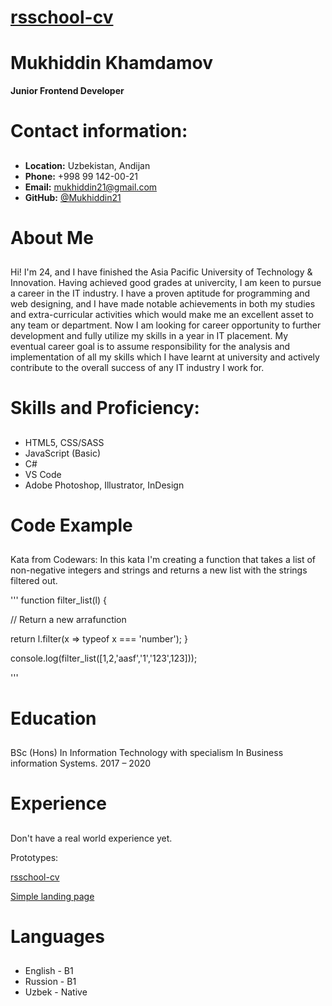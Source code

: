 
# [rsschool-cv](https://hexlet.io) <h2>

# **Mukhiddin Khamdamov**
**Junior Frontend Developer** <h1>

# Contact information:<h2>

- **Location:** Uzbekistan, Andijan
- **Phone:** +998 99 142-00-21
- **Email:** mukhiddin21@gmail.com
- **GitHub:** [@Mukhiddin21](https://github.com/Mukhiddin21/rsschool-cv/tree/gh-pages)

# About Me<h2>

 Hi! I'm 24, and I have finished the Asia Pacific University of Technology & Innovation. Having 
achieved good grades at univercity, I am keen to pursue a career in the IT industry. I have a 
proven aptitude for programming and web designing, and I have made notable achievements in 
both my studies and extra-curricular activities which would make me an excellent asset to any team 
or department. Now I am looking for career opportunity to further development and fully utilize 
my skills in a year in IT placement.
My eventual career goal is to assume responsibility for the analysis and implementation of all my 
skills which I have learnt at university and actively contribute to the overall success of any IT 
industry I work for.

# Skills and Proficiency: <h2>

- HTML5, CSS/SASS
- JavaScript (Basic)
- C#
- VS Code
- Adobe Photoshop, Illustrator, InDesign

# Code Example <h2>

Kata from Codewars: In this kata I'm creating a function that takes a list of non-negative integers and strings and returns a new list with the strings filtered out.

'''
function filter_list(l) {

  // Return a new arrafunction

  return l.filter(x => typeof x === 'number');
}

console.log(filter_list([1,2,'aasf','1','123',123]));

'''

# Education <h2>

BSc (Hons) In Information Technology with specialism In Business information Systems.
2017 – 2020

# Experience <h2>
Don't have a real world experience yet.

Prototypes:

[rsschool-cv](https://hexlet.io)

[Simple landing page](https://mukhiddin21.github.io/pennovate/)
 
# Languages <h2>
- English - B1 
- Russion - B1 
- Uzbek - Native


